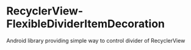 # RecyclerView-FlexibleDividerItemDecoration
Android library providing simple way to control divider of RecyclerView
